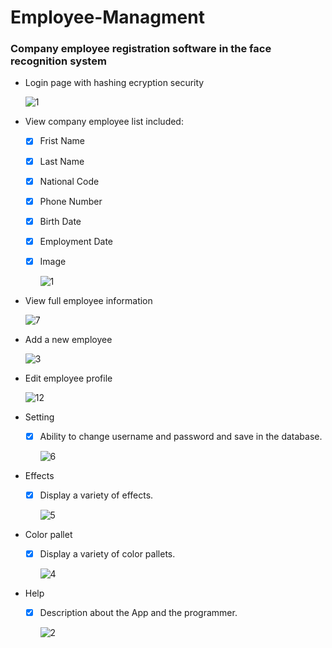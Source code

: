 # Employee-Managment


### Company employee registration software in the face recognition system
  
  
- Login page with hashing ecryption security

  ![1](https://user-images.githubusercontent.com/88143329/148465274-b8513c71-412c-4c91-8695-a849ad20bd6d.png)


- View company employee list included:

  - [x] Frist Name
  - [x] Last Name
  - [x] National Code
  - [x] Phone Number
  - [x] Birth Date
  - [x] Employment Date
  - [x] Image  


    ![1](https://user-images.githubusercontent.com/88143329/148580410-1bb5fd32-bfce-4154-a7c7-2611a82d4e72.png)
    
- View full employee information

  ![7](https://user-images.githubusercontent.com/88143329/148580813-87d38767-f29a-42ab-ae24-4b68caa01f12.png)
  
  
- Add a new employee

  ![3](https://user-images.githubusercontent.com/88143329/148580971-9debe648-132f-4278-bbc0-89b6c28a81c7.png)


- Edit employee profile

  ![12](https://user-images.githubusercontent.com/88143329/148466519-87ecb6c8-a421-4b78-8281-db02c38a6609.png)


- Setting

  - [x] Ability to change username and password and save in the database.
 
    ![6](https://user-images.githubusercontent.com/88143329/148466811-2133d5ec-a7b2-4824-b75d-1b007a81a0c2.png)
 
 
- Effects

  - [x] Display a variety of effects.

    ![5](https://user-images.githubusercontent.com/88143329/148581139-872b2e52-437f-492c-9341-0dd11811f7e2.png)
    
   
- Color pallet

  - [x] Display a variety of color pallets.

    ![4](https://user-images.githubusercontent.com/88143329/148581558-d047394c-9055-45d7-8fc0-1645b8b54638.png)


- Help

  - [x] Description about the App and the programmer.

    ![2](https://user-images.githubusercontent.com/88143329/148581832-3c2e3b3b-8954-4e98-a29e-7975874c4f50.png)
